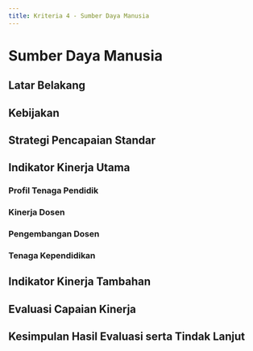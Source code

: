 ```yaml
---
title: Kriteria 4 - Sumber Daya Manusia
---
```


<script setup>
import Chart3a1Pendidikan from "../components/chart-3a1-pendidikan.vue"
import Chart3a1Jabatan from "../components/chart-3a1-jabatan.vue"
import Chart3a1SertPendidik from "../components/chart-3a1-sert-pendidik.vue"
import Chart3a1SertKompetensi from "../components/chart-3a1-sert-kompetensi.vue"
import Chart3a3 from "../components/chart-3a3.vue"
import Chart3b1 from "../components/chart-3b1.vue"
import Chart3b2 from "../components/chart-3b2.vue"
import Chart3b3 from "../components/chart-3b3.vue"
import Chart3b5 from "../components/chart-3b5.vue"
import Chart3b8 from "../components/chart-3b8.vue"
</script>

# Sumber Daya Manusia

<!--@include: ../penilaian/15-31.md-->

## Latar Belakang

<!--@include: ../panduan/iii-d-4-1.md-->

## Kebijakan

<!--@include: ../panduan/iii-d-4-2.md-->

## Strategi Pencapaian Standar

<!--@include: ../panduan/iii-d-4-3.md-->

## Indikator Kinerja Utama

### Profil Tenaga Pendidik

<!--@include: ../panduan/iii-d-4-4-a.md-->

<ChartFigure caption="Dosen tetap berdasarkan pendidikan">
  <Chart3a1Pendidikan />
</ChartFigure>

<ChartFigure caption="Dosen tetap berdasarkan jabatan fungsional">
  <Chart3a1Jabatan />
</ChartFigure>

<ChartFigure caption="Dosen tetap berdasarkan kepemilikan sertifikat pendidik profesional">
  <Chart3a1SertPendidik />
</ChartFigure>

<ChartFigure caption="Dosen tetap berdasarkan kepemilikan sertifikat kompetensi">
  <Chart3a1SertKompetensi />
</ChartFigure>

<ChartFigure caption="Ekuivalen Waktu Mengajar Penuh (EWMP) dosen tetap perguruan tinggi">
  <Chart3a3 />
</ChartFigure>

### Kinerja Dosen

<!--@include: ../panduan/iii-d-4-4-b.md-->

<ChartFigure caption="Pengakuan/ rekognisi DTPS">
  <Chart3b1 />
</ChartFigure>

<ChartFigure caption="Penelitian DTPS">
  <Chart3b2 />
</ChartFigure>

<ChartFigure caption="PkM DTPS">
  <Chart3b3 />
</ChartFigure>

<ChartFigure caption="Pagelaran/ pameran/ presentasi/ publikasi ilmiah DTPS">
  <Chart3b5 />
</ChartFigure>

<ChartFigure caption="Luaran penelitian PkM lainnya oleh DTPS">
  <Chart3b8 />
</ChartFigure>

### Pengembangan Dosen

<!--@include: ../panduan/iii-d-4-4-c.md-->

### Tenaga Kependidikan

<!--@include: ../panduan/iii-d-4-4-d.md-->

## Indikator Kinerja Tambahan

<!--@include: ../panduan/iii-d-4-5.md-->

## Evaluasi Capaian Kinerja

<!--@include: ../panduan/iii-d-4-6.md-->

## Kesimpulan Hasil Evaluasi serta Tindak Lanjut

<!--@include: ../panduan/iii-d-4-7.md-->
